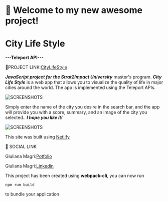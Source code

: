 # 🚀 Welcome to my new awesome project!

# City Life Style
****---Teleport API---****

🔗PROJECT LINK:[CityLifeStyle](https://citylifestyle.netlify.app/)

***JavaScript project for the Strat2Impact University*** master's program.
***City Life Style*** is a web app that allows you to visualize the quality of life in major cities around the world.
The app is implemented using the Teleport APIs.

![SCREENSHOTS](https://ibb.co/qyhrPdv)

 Simply enter the name of the city you desire in the search bar, and the app will provide you with a score, summary, and an image of the city you selected.. 
 ***I hope you like it!***

 ![SCREENSHOTS](C:\Users\Giuliana\Desktop\Screenshot2.png)


This site was built using [Netlify](https://www.netlify.com/)

🔗 SOCIAL LINK

Giuliana Magrì:[Potfolio](https://julysway.github.io/My-Portfolio/)

Giuliana Magrì:[Linkedin](https://www.linkedin.com/in/giuliana-magri-1a4842285/)


This project has been created using **webpack-cli**, you can now run

```
npm run build
```
to bundle your application
